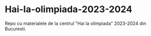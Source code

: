# Hai-la-olimpiada-2023-2024
Repo cu materialele de la centrul "Hai la olimpiada" 2023-2024 din Bucuresti.

